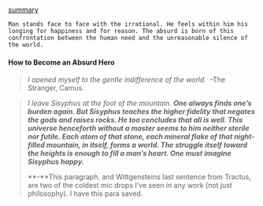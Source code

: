 [summary](https://artificialintelligencemadesimple.substack.com/p/why-you-should-read-albert-camus?utm_source=substack&publication_id=1315074&post_id=144899914&utm_medium=email&utm_content=share&utm_campaign=email-share&triggerShare=true&isFreemail=true&r=nnzok&triedRedirect=true) 


	Man stands face to face with the irrational. He feels within him his longing for happiness and for reason. The absurd is born of this confrontation between the human need and the unreasonable silence of the world.



#### How to Become an Absurd Hero

> _I opened myself to the gentle indifference of the world._  
> -The Stranger, Camus.



> _I leave Sisyphus at the foot of the mountain. **One always finds one’s burden again. But Sisyphus teaches the higher fidelity that negates the gods and raises rocks. He too concludes that all is well. This universe henceforth without a master seems to him neither sterile nor futile. Each atom of that stone, each mineral flake of that night-filled mountain, in itself, forms a world. The struggle itself toward the heights is enough to fill a man’s heart. One must imagine Sisyphus happy.**_ 
> 
> **-**This paragraph, and Wittgensteins last sentence from Tractus, are two of the coldest mic drops I’ve seen in any work (not just philosophy). I have this para saved.
